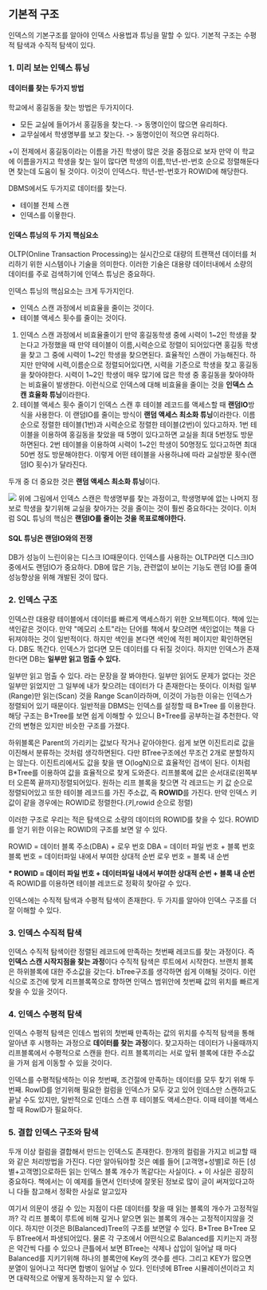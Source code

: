 
## 기본적 구조
인덱스의 기본구조를 알아야 인덱스 사용법과 튜닝을 말할 수 있다. 기본적 구조는 수평적 탐색과 수직적 탐색이 있다.

### 1. 미리 보는 인덱스 튜닝
#### 데이터를 찾는 두가지 방법
학교에서 홍길동을 찾는 방법은 두가지이다. 
- 모든 교실에 들어가서 홍길동을 찾는다. -> 동명이인이 많으면 유리하다.
- 교무실에서 학생명부를 보고 찾는다. -> 동명이인이 적으면 유리하다.

\+이 전제에서 홍길동이라는 이름을 가진 학생이 많은 것을 중점으로 보자
만약 이 학교에 이름을가지고 학생을 찾는 일이 많다면 학생의 이름,학년-반-번호 순으로 정렬해둔다면  찾는데 도움이 될 것이다. 이것이 인덱스다. 학년-반-번호가 ROWID에 해당한다.

DBMS에서도 두가지로 데이터를 찾는다.
- 테이블 전체 스캔
- 인덱스를 이욯한다.

#### 인덱스 튜닝의 두 가지 핵심요소	
OLTP(Online Transaction Processing)는 실시간으로 대량의 트랜잭션 데이터를 처리하기 위한 시스템이나 기술을 의미한다. 이러한 기술은 대용량 데이터내에서 소량의 데이터를 주로 검색하기에 인덱스 튜닝은 중요하다.

인덱스 튜닝의 핵심요소는 크게 두가지인다.
- 인덱스 스캔 과정에서 비효율을 줄이는 것이다.
- 테이블 액세스 횟수를 줄이는 것이다.

1. 인덱스 스캔 과정에서 비효율줄이기
만약 홍길동학생 중에 시력이 1\~2인 학생을 찾는다고 가정했을 때 만약 테이블이 이름,시력순으로 정렬이 되어있다면 홍길동 학생을 찾고 그 중에 시력이 1\~2인 학생을 찾으면된다. 효율적인 스캔이 가능해진다.
하지만 만약에 시력,이름순으로 정렬되어있다면, 시력을 기준으로 학생을 찾고 홍길동을 찾아야한다.
시력이 1\~2인 학생이 매우 많기에 많은 학생 중 홍길동을 찾아야하는 비효율이 발생한다. 이런식으로 인덱스에 대해 비효율을 줄이는 것을 **인덱스 스캔 효율화 튜닝**이라한다.
2. 테이블 액세스 횟수 줄이기
인덱스 스캔 후 테이블 레코드를 액세스할 때 **랜덤IO**방식을 사용한다. 이 랜덤IO를 줄이는 방식이 **랜덤 액세스 최소화 튜닝**이라한다.
이름순으로 정렬한 테이블(1번)과 시력순으로 정렬한 테이블(2번)이 있다고하자. 1번 테이블을 이용하여 홍길동을 찾았을 때 5명이 있다고하면 교실을 최대 5번정도 방문하면된다.
2번 테이블을 이용하여 시력이 1\~2인 학생이 50명정도 있다고하면 최대 50번 정도 방문해야한다. 이렇게 어떤 테이블을 사용하냐에 따라 교실방문 횟수(랜덤IO 횟수)가 달라진다.

두개 중 더 중요한 것은 **랜덤 액세스 최소화 튜닝**이다.

  
![](https://velog.velcdn.com/images/kimiwomno/post/21925f29-fba8-436b-b647-f53eab69e9f9/image.png)
위에 그림에서 인덱스 스캔은 학생명부를 찾는 과정이고, 학생명부에 없는 나머지 정보로 학생을 찾기위해 교실을 찾아가는 것을 줄이는 것이 훨씬 중요하다는 것이다.
이처럼 SQL 튜닝의 핵심은 **랜덤IO를 줄이는 것을 목표로해야한다.**



#### SQL 튜닝은 랜덤IO와의 전쟁
DB가 성능이 느린이유는 디스크 IO때문이다. 인덱스를 사용하는 OLTP라면 디스크IO중에서도 랜덤IO가 중요하다. DB에 많은 기능, 관련없이 보이는 기능도 랜덤 IO를 줄여 성능향상을 위해 개발된 것이 많다.

### 2. 인덱스 구조
인덱스란 대용량 테이블에서 데이터를 빠르게 액세스하기 위한 오브젝트이다. 책에 있는 색인같은 것이다. 만약 "메모리 소트"라는 단어를 책에서 찾으려면 색인없이는 책을 다 뒤져야하는 것이 일반적이다. 하지만 색인을 본다면 색인에 적힌 페이지만 확인하면된다. DB도 똑간다. 인덱스가 없다면 모든 데이터를 다 뒤질 것이다. 하지만 인덱스가 존재한다면 DB는 **일부만 읽고 멈출 수 있다.**

일부만 읽고 멈출 수 있다. 라는 문장을 잘 봐야한다. 일부만 읽어도 문제가 없다는 것은 일부만 읽었지만 그 일부에 내가 찾으려는 데이터가 다 존재한다는 뜻이다. 이처럼 일부(Range)만 읽는(Scan) 것을 Range Scan이라하며, 이것이 가능한 이유는 인덱스가 정렬되어 있기 때문이다. 일반적을 DBMS는 인덱스를 설정할 때 B*Tree 를 이용한다. 해당 구조는 B+Tree를 보면 쉽게 이해할 수 있으니 B+Tree를 공부하는걸 추천한다. 약간의 변형은 있지만 비슷한 구조를 가졌다.

하위블록은 Parent의 가리키는 값보다 작거나 같아야한다.  쉽게 보면 이진트리로 값을 이진해서 분류하는 것처럼 생각하면된다. 다만 BTree구조에선 무조건 2개로 분할하지는 않는다. 이진트리에서도 값을 찾을 땐 O(logN)으로 효율적인 검색이 된다. 이처럼 B*Tree를 이용하여 값을 효율적으로 찾게 도와준다. 리프블록에 값은 순서대로(왼쪽부터 오른쪽 끝까지)정렬되어있다. 원하는 리프 블록을 찾으면 각 레코드는 키 값 순으로 정렬되어있고 또한 테이블 레코드를 가진 주소값, 즉 **ROWID**를 가진다. 만약 인덱스 키 값이 같을 경우에는 ROWID로 정렬한다.(키,rowid 순으로 정렬) 

이러한 구조로 우리는 적은 탐색으로 소량의 데이터의 ROWID를 찾을 수 있다. ROWID를 얻기 위한 이유는 ROWID의 구조를 보면 알 수 있다.

ROWID = 데이터 블록 주소(DBA) + 로우 번호
DBA = 데이터 파일 번호 + 블록 번호
블록 번호 = 데이터파일 내에서 부여한 상대적 순번
로우 번호 = 블록 내 순번

**\* ROWID = 데이터 파일 번호 + 데이터파일 내에서 부여한 상대적 순번 + 블록 내 순번** 
즉 ROWID를 이용하면 테이블 레코드로 정확히 찾아갈 수 있다.

인덱스에는 수직적 탐색과 수평적 탐색이 존재한다. 두 가지를 알아야 인덱스 구조를 더 잘 이해할 수 있다.

### 3. 인덱스 수직적 탐색
인덱스 수직적 탐색이란 정렬된 레코드에 만족하는 첫번째 레코드를 찾는 과정이다. 즉 **인덱스 스캔 시작지점을 찾는 과정**이다
수직적 탐색은 루트에서 시작한다. 브랜치 블록은 하위블록에 대한 주소값을 갖는다. bTree구조를 생각하면 쉽게 이해될 것이다. 이런식으로 조건에 맞게 리프블록쪽으로 향하면 인덱스 범위안에 첫번째 값의 위치를 빠르게 찾을 수 있을 것이다. 

### 4. 인덱스 수평적 탐색
인덱스 수평적 탐색은 인데스 범위의 첫번째 만족하는 값의 위치를 수직적 탐색을 통해 알아낸 후 시행하는 과정으로 **데이터를 찾는 과정**이다. 찾고자하는 데이터가 나올때까지 리프블록에서 수평적으로 스캔을 한다. 리프 블록끼리는 서로 앞뒤 블록에 대한 주소값을 가져 쉽게 이동할 수 있을 것이다. 

인덱스를 수평적탐색하는 이유
첫번째, 조건절에 만족하는 데이터를 모두 찾기 위해
두번째. RowID를 얻기위해
필요한 컬럼을 인덱스가 모두 갖고 있어 인데스만 스캔하고도 끝날 수도 있지만, 일반적으로 인데스 스캔 후 테이블도 액세스한다. 이때 테이블 액세스할 때 RowID가 필요하다.

### 5. 결합 인덱스 구조와 탐색
두개 이상 컬럼을 결합해서 만드는 인덱스도 존재한다. 한개의 컬럼을 가지고 비교할 때와 같은 처리방법을 가진다. 다만 알아둬야할 것은 예를 들어 [고객명+성별]로 하든 [성별+고객명]으로하든 읽는 인덱스 블록 개수가 똑같다는 사실이다.
\+ 이 사실은 굉장히 중요하다. 책에서는 이 예제를 들면서 인터넷에 잘못된 정보로 많이 글이 써져있다고하니 다들 참고해서 정확한 사실로 알고있자

여기서 의문이 생길 수 있는 지점이 다른 데이터를 찾을 때 읽는 블록의 개수가 고정적일까? 각 리프 블록이 루트에 비해 깊거나 얕으면 읽는 블록의 개수는 고정적이지않을 것이다. 하지만 이것은 B(Balanced)Tree의 구조를 보면알 수 있다.  B*Tree B+Tree 모두 BTree에서 파생되어있다. 물론 각 구조에서 어떤식으로 Balanced를 지키는지 과정은 약간씩 다를 수 있으나 큰틀에서 보면 BTree는 삭제나 삽입이 일어날 때 마다 Balanced를 지키기위해 하나의 블록안에 Key의 갯수를 센다. 그리고 KEY가 많으면 분열이 일어나고 적다면 합병이 일어날 수 있다. 인터넷에 BTree 시뮬레이션이라고 치면 대략적으로 어떻게 동작하는지 알 수 있다.